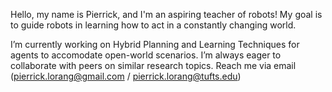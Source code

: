 Hello, my name is Pierrick, and I'm an aspiring teacher of robots! My goal is to guide robots in learning how to act in a constantly changing world.

I’m currently working on Hybrid Planning and Learning Techniques for agents to accomodate open-world scenarios. I’m always eager to collaborate with peers on similar research topics. Reach me via email (pierrick.lorang@gmail.com / pierrick.lorang@tufts.edu)

<!--
**lorangpi/lorangpi** is a ✨ _special_ ✨ repository because its `README.md` (this file) appears on your GitHub profile.

Here are some ideas to get you started:

- 🔭 I’m currently working on ...
- 🌱 I’m currently learning ...
- 👯 I’m looking to collaborate on ...
- 🤔 I’m looking for help with ...
- 💬 Ask me about ...
- 📫 How to reach me: ...
- 😄 Pronouns: ...
- ⚡ Fun fact: ...
-->
